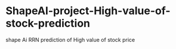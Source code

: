 # ShapeAI-project-High-value-of-stock-prediction
shape Ai RRN prediction of High value of stock price
